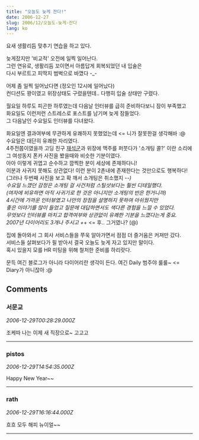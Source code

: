 ```yaml
---
title: "오늘도 늦게 잔다!"
date: 2006-12-27
slug: 2006/12/오늘도-늦게-잔다
lang: ko
---
```


요새 생활리듬 맞추기 연습을 하고 있다.

늦게잤지만 '비교적' 오전에 일찍 일어난다.  
그런 연유로, 생활리듬 꼬이면서 아름답게 회복되었던 내 입술은   
다시 부르트고 피딱지 범벅으로 바꼈다 -_-

어제 좀 일찍 일어났다면 (정오인 12시에 일어났다)  
컨디션도 꽝이였고 위장상태도 구렸을텐데.. 다행히 입술 상태만 구렸다.

월요일 하루도 피곤한 하루였는데 다음날 인터뷰를 급히 준비하다보니 잠이 부족했고  
화요일도 이런저런 스트레스로 포스트를 남기며 늦게 잠들었다.  
그 다음날인 수요일도 인터뷰를 다녀왔다. 

화요일엔 결과여부에 무관하게 유쾌하지 못했었는데 <= 니가 잘못한걸 생각해바 :@  
수요일은 대단히 유쾌한 자리였다.   
4주전쯤이였을까 고딩 친구 [재석군](http://www.cyworld.com/danch98)과 위장에 맥주를 퍼붓다가 '소개팅 콜?' 이란 소리에  
그 여성동지 폰카 사진을 봤을때와 비슷한 기분이였다.   
아아 이렇게 귀엽고 순수하고 깜찍한 분이 세상에 존재하다니!   
이분과 사귀지 못해도 상관없다! 이런 분이 2촌내에 존재한다는 것만으로도 행복하다!  
(그러나 두번째 사진을 보고 확 깨서 소개팅은 취소했지 -_-)  
수요일 느꼈던 감정은 소개팅 걸 사건처럼 스틸샷보다는 훨씬 디테일했다.   
(여자에 비유하면 아직 사귀기로 한 것은 아니지만 소개팅의 반은 한거니까)  
4시간에 가까운 인터뷰였고 나만의 장점을 설명하지 못하여 아쉬웠지만   
좋은 이야기를 많이 들었고 질문에 대답하면서도 색다른 경험을 느낄 수 있었다.  
무엇보다 인터뷰를 마치고 합격여부와 상관없이 유쾌한 기분을 느꼈다는게 중요.  
2007년 다이어리도 3개나 주시고 +_+ <= 후.. 그거였나? (@)

집에 돌아와서 그 회사 서비스들을 쭈욱 알아가면서 점점 더 즐거움은 커져만 갔다.  
서비스들 살펴보다가 필 받아서 결국 오늘도 늦게 자고 있지만 말이다.  
혹시 있을지 모를 HR 미팅을 위해 철처한 준비를 하리랏다.

문득 여긴 블로그가 아니라 다이어리란 생각이 든다. 여긴 Daily 범주야 룰룰~ <= Diary가 아니잖아 :@

## Comments

### 서문교
*2006-12-29T00:28:29.000Z*

조케따
나는 이제 새 직장으로~ 고고고

---

### pistos
*2006-12-29T14:54:35.000Z*

Happy New Year~~

---

### rath
*2006-12-29T16:16:44.000Z*

흐흐 모두 해피 뉴이얼~~

---

